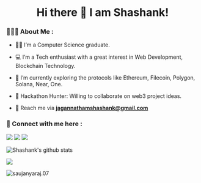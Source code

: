 <h1 align="center">Hi there 👋  I am Shashank!</h1>



<h3 align="left">👩🏻‍💻 About Me :</h3>

- 👨‍🎓 I’m a Computer Science graduate.

- 💻 I’m a Tech enthusiast with a great interest in Web Development, Blockchain Technology.

- 🌱 I’m currently exploring the protocols like Ethereum, Filecoin, Polygon, Solana, Near, One.

- 🔭 Hackathon Hunter: Willing to collaborate on web3 project ideas.

- 📧 Reach me via **jagannathamshashank@gmail.com**


<h3 align="left">🤝 Connect with me here :</h3>  

[<img src="https://img.shields.io/badge/twitter-%231DA1F2.svg?&style=for-the-badge&logo=twitter&logoColor=white" target="_blank">](https://twitter.com/Shashanka2a)
[<img src="https://img.shields.io/badge/linkedin-%230077B5.svg?&style=for-the-badge&logo=linkedin&logoColor=white" target="_blank">](https://www.linkedin.com/in/shashank-jagannatham/) 
[<img src = "https://img.shields.io/badge/instagram-%23E4405F.svg?&style=for-the-badge&logo=instagram&logoColor=white" target="_blank">](https://www.instagram.com/shashank.a2a) 

![Shashank's github stats](https://github-readme-stats.vercel.app/api?username=shashanka2a&count_private=true&show_icons=true&theme=dark)

<img align="center" src="https://github-readme-streak-stats.herokuapp.com/?user=shashanka2a&theme=dark&hide_border=true"/>

<p><img align="center" src="https://github-readme-stats.vercel.app/api/top-langs?username=shashanka2a&show_icons=true&locale=en&layout=compact&theme=dark" alt="saujanyaraj.07" /></p>


</div>

















